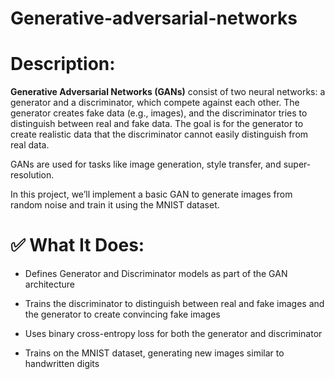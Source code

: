 # Generative-adversarial-networks

# Description:
**Generative Adversarial Networks (GANs)** consist of two neural networks: a generator and a discriminator, which compete against each other. The generator creates fake data (e.g., images), and the discriminator tries to distinguish between real and fake data. The goal is for the generator to create realistic data that the discriminator cannot easily distinguish from real data.

GANs are used for tasks like image generation, style transfer, and super-resolution.

In this project, we’ll implement a basic GAN to generate images from random noise and train it using the MNIST dataset.

# ✅ What It Does:
* Defines Generator and Discriminator models as part of the GAN architecture

* Trains the discriminator to distinguish between real and fake images and the generator to create convincing fake images

* Uses binary cross-entropy loss for both the generator and discriminator

* Trains on the MNIST dataset, generating new images similar to handwritten digits
